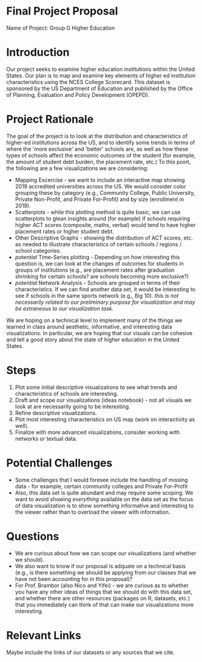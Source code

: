 # Final Project Proposal
Name of Project: Group G Higher Education

# Introduction
Our project seeks to examine higher education institutions within the United States. Our plan is to map and examine key elements of higher ed institution characteristics using the NCES College Scorecard. This dataset is sponsored by the US Department of Education and published by the Office of Planning, Evaluation and Policy Development (OPEPD).

# Project Rationale
The goal of the project is to look at the distribution and characteristics of higher-ed institutions across the US, and to identify some trends in terms of where 
the 'more exclusive' and 'better' schools are, as well as how these types of schools affect the economic outcomes of the student (for example, the amount of student
debt burden, the placement rate, etc.) To this point, the following are a few visualizations we are considering: 

- Mapping Excercise - we want to include an interactive map showing 2019 accredited universities across the US. We would consider color grouping these by category (e.g., Community College, Public University, Private Non-Profit, and Private For-Profit) and by size (enrollment in 2019). 
- Scatterplots - while this plotting method is quite basic, we can use scatterplots to glean insights around (for example) if schools requiring higher ACT scores (composite, maths, verbal) would tend to have higher placement rates or higher student debt. 
- Other Descriptive Graphs - showing the distribution of ACT scores, etc. as needed to illustrate characteristics of certain schools / regions / school categories. 
- *potential* Time-Series plotting - Depending on how interesting this question is, we can look at the changes of outcomes for students in groups of institutions (e.g., are placement rates after graduation shrinking for certain schools? are schools becoming more exclusive?) 
- *potential* Network Analysis - Schools are grouped in terms of their characteristics. If we can find another data set, it would be interesting to see if schools in the same sports network (e.g., Big 10). *this is not necessarily related to our preliminary purpose for visualization and may be extraneous to our visualization task.*

We are hoping on a technical level to implement many of the things we learned in class around aesthetic, informative, and interesting data visualizations. In particular, we are hoping that our visuals can be cohesive and tell a good story about the state of higher education in the United States. 

# Steps
1. Plot some initial descriptive visualizations to see what trends and characteristics of schools are interesting. 
2. Draft and scope our visualizations (ideas notebook) - not all visuals we look at are necessarily going to be interesting. 
3. Refine descriptive visualizations. 
4. Plot most interesting characteristics on US map (work on interactivity as well). 
5. Finalize with more advanced visualizations, consider working with networks or textual data. 

# Potential Challenges
- Some challenges that I would foresee include the handling of missing data - for example, certain community colleges and Private For-Profit 
- Also, this data set is quite abundant and may require some scoping. We want to avoid showing *everything* available on the data set as the focus of data visualization is to show something informative and interesting to the viewer rather than to overload the viewer with information. 

# Questions
- We are curious about how we can scope our visualizations (and whether we should). 
- We also want to know if our proposal is adquate on a technical basis (e.g., is there something we should be applying from our classes that we have not been accounting for in this proposal)? 
- For Prof. Brambor (also Nico and Yifei) - we are curious as to whether you have any other ideas of things that we should do with this data set, and whether there are other resources (packages on R, datasets, etc.) that you immediately can think of that can make our visualizations more interesting. 

# Relevant Links
Maybe include the links of our datasets or any sources that we cite.
